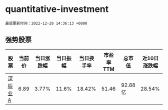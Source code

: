 # quantitative-investment

`最后更新时间：2022-12-28 14:36:13 +0800`

## 强势股票

|股票|当前价|当日涨跌幅|当日振幅|当日换手率|市盈率TTM|总市值|近10日涨跌幅|
|----|----|----|----|----|----|----|----|
|[深振业A](https://xueqiu.com/S/SZ000006)|6.89|3.77%|11.6%|18.42%|51.46|92.88亿|28.54%|

